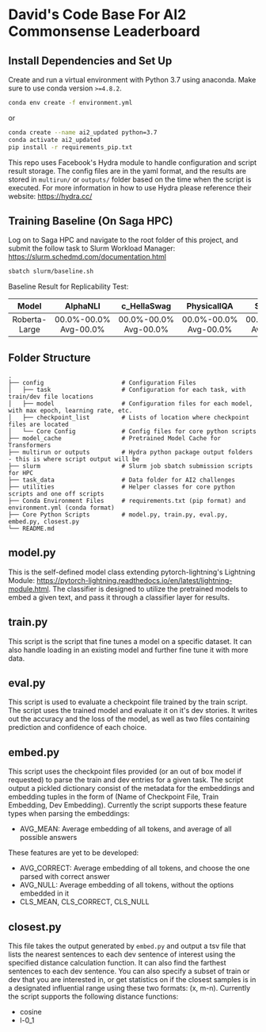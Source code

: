 # David's Code Base For AI2 Commonsense Leaderboard

## Install Dependencies and Set Up

Create and run a virtual environment with Python 3.7 using anaconda. Make sure to use conda version `>=4.8.2`.

```bash
conda env create -f environment.yml
```

or

```bash
conda create --name ai2_updated python=3.7
conda activate ai2_updated
pip install -r requirements_pip.txt
```

This repo uses Facebook's Hydra module to handle configuration and script result storage. The config files are in the yaml 
format, and the results are stored in `multirun/` or `outputs/` folder based on the time when the script is executed. 
For more information in how to use Hydra please reference their website: https://hydra.cc/

## Training Baseline (On Saga HPC)
Log on to Saga HPC and navigate to the root folder of this project, and submit the follow task to Slurm Workload
Manager: https://slurm.schedmd.com/documentation.html

```bash
sbatch slurm/baseline.sh
```

Baseline Result for Replicability Test:

Model|AlphaNLI|c_HellaSwag|PhysicalIQA|SocialIQA
:---:|:---:|:---:|:---:|:---:| 
Roberta-Large|00.0%-00.0% Avg-00.0%|00.0%-00.0% Avg-00.0%|00.0%-00.0% Avg-00.0%|00.0%-00.0% Avg-00.0%|

## Folder Structure
    .
    ├── config                      # Configuration Files
    │   ├── task                    # Configuration for each task, with train/dev file locations
    │   ├── model                   # Configuration files for each model, with max epoch, learning rate, etc.
    │   ├── checkpoint_list         # Lists of location where checkpoint files are located
    │   └── Core Config             # Config files for core python scripts
    ├── model_cache                 # Pretrained Model Cache for Transformers 
    ├── multirun or outputs         # Hydra python package output folders - this is where script output will be
    ├── slurm                       # Slurm job sbatch submission scripts for HPC
    ├── task_data                   # Data folder for AI2 challenges
    ├── utilities                   # Helper classes for core python scripts and one off scripts
    ├── Conda Environment Files     # requirements.txt (pip format) and environment.yml (conda format)
    ├── Core Python Scripts         # model.py, train.py, eval.py, embed.py, closest.py
    └── README.md

## model.py

This is the self-defined model class extending pytorch-lightning's Lightning Module: 
https://pytorch-lightning.readthedocs.io/en/latest/lightning-module.html. The classifier is designed to 
utilize the pretrained models to embed a given text, and pass it through a classifier layer for results.

## train.py

This script is the script that fine tunes a model on a specific dataset. It can also handle loading in an existing 
model and further fine tune it with more data. 

## eval.py

This script is used to evaluate a checkpoint file trained by the train script. The script uses the trained model and
evaluate it on it's dev stories. It writes out the accuracy and the loss of the model, as well as two files containing
prediction and confidence of each choice.

## embed.py

This script uses the checkpoint files provided (or an out of box model if requested) to parse the train and dev entries 
for a given task. The script output a pickled dictionary consist of the metadata for the embeddings and embedding 
tuples in the form of (Name of Checkpoint File, Train Embedding, Dev Embedding). Currently the script 
supports these feature types when parsing the embeddings:
- AVG_MEAN: Average embedding of all tokens, and average of all possible answers

These features are yet to be developed:
- AVG_CORRECT: Average embedding of all tokens, and choose the one parsed with correct answer
- AVG_NULL: Average embedding of all tokens, without the options embedded in it
- CLS_MEAN, CLS_CORRECT, CLS_NULL

## closest.py

This file takes the output generated by `embed.py` and output a tsv file that lists the nearest sentences to each dev
sentence of interest using the specified distance calculation function. It can also find the farthest sentences to 
each dev sentence. You can also specify a subset of train or dev that you are interested in, or get statistics on if 
the closest samples is in a designated influential range using these two formats: (x, m-n). 
Currently the script supports the following distance functions:
- cosine
- l-0_1
